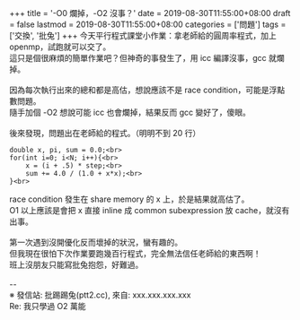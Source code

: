 +++
title = '-O0 爛掉，-O2 沒事？'
date = 2019-08-30T11:55:00+08:00
draft = false
lastmod = 2019-08-30T11:55:00+08:00
categories = ['問題']
tags = ['交換', '批兔']
+++
今天平行程式課堂小作業：拿老師給的圓周率程式，加上 openmp，試跑就可以交了。<br>
這只是個很麻煩的簡單作業吧？但神奇的事發生了，用 icc 編譯沒事，gcc 就爛掉。<br>
<br>
因為每次執行出來的總和都是高估，想說應該不是 race condition，可能是浮點數問題。<br>
隨手加個 -O2 想說可能 icc 也會爛掉，結果反而 gcc 變好了，傻眼。<br>
<br>
後來發現，問題出在老師給的程式。（明明不到 20 行）<br>
```<br>
double x, pi, sum = 0.0;<br>
for(int i=0; i<N; i++){<br>
    x = (i + .5) * step;<br>
    sum += 4.0 / (1.0 + x*x);<br>
}<br>
```
race condition 發生在 share memory 的 x 上，於是結果就高估了。<br>
O1 以上應該是會把 x 直接 inline 成 common subexpression 放 cache，就沒有出事。<br>
<br>
第一次遇到沒開優化反而壞掉的狀況，蠻有趣的。<br>
但我現在很怕下次作業要跑幾百行程式，完全無法信任老師給的東西啊！<br>
班上沒朋友只能寫批兔抱怨，好難過。<br>
<br>
--<br>
※ 發信站: 批踢踢兔(ptt2.cc), 來自: xxx.xxx.xxx.xxx<br>
Re: 我只學過 O2 萬能<br>
